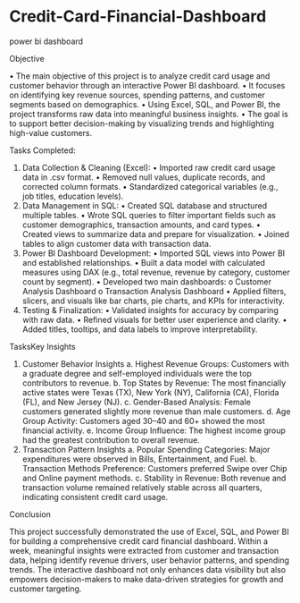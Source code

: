 # Credit-Card-Financial-Dashboard

power bi dashboard

Objective

•	The main objective of this project is to analyze credit card usage and customer behavior through an interactive Power BI dashboard.
•	It focuses on identifying key revenue sources, spending patterns, and customer segments based on demographics.
•	Using Excel, SQL, and Power BI, the project transforms raw data into meaningful business insights.
•	The goal is to support better decision-making by visualizing trends and highlighting high-value customers.

Tasks Completed:
1.	Data Collection & Cleaning (Excel):
    •	Imported raw credit card usage data in .csv format.
    •	Removed null values, duplicate records, and corrected column formats.
    •	Standardized categorical variables (e.g., job titles, education levels).
2.	Data Management in SQL:
    •	Created SQL database and structured multiple tables.
    •	Wrote SQL queries to filter important fields such as customer demographics, transaction amounts, and card types.
    •	Created views to summarize data and prepare for visualization.
    •	Joined tables to align customer data with transaction data.
3.	Power BI Dashboard Development:
    •	Imported SQL views into Power BI and established relationships.
    •	Built a data model with calculated measures using DAX (e.g., total revenue, revenue by category, customer count by segment).
    •	Developed two main dashboards:
    o	Customer Analysis Dashboard
    o	Transaction Analysis Dashboard
    •	Applied filters, slicers, and visuals like bar charts, pie charts, and KPIs for interactivity.
4.	Testing & Finalization:
    •	Validated insights for accuracy by comparing with raw data.
    •	Refined visuals for better user experience and clarity.
    •	Added titles, tooltips, and data labels to improve interpretability.
  	
TasksKey Insights 
1.	Customer Behavior Insights
    a.	Highest Revenue Groups: Customers with a graduate degree and self-employed individuals were the top contributors to revenue.
    b.	Top States by Revenue: The most financially active states were Texas (TX), New York (NY), California (CA), Florida (FL), and New Jersey (NJ).
    c.	Gender-Based Analysis: Female customers generated slightly more revenue than male customers.
    d.	Age Group Activity: Customers aged 30–40 and 60+ showed the most financial activity.
    e.	Income Group Influence: The highest income group had the greatest contribution to overall revenue.
2.	Transaction Pattern Insights
    a.	Popular Spending Categories: Major expenditures were observed in Bills, Entertainment, and Fuel.
    b.	Transaction Methods Preference: Customers preferred Swipe over Chip and Online payment methods.
    c.	Stability in Revenue: Both revenue and transaction volume remained relatively stable across all quarters, indicating consistent credit card usage.



Conclusion

This project successfully demonstrated the use of Excel, SQL, and Power BI for building a comprehensive credit card financial dashboard. Within a week, meaningful insights were extracted from customer and transaction data, helping identify revenue drivers, user behavior patterns, and spending trends. The interactive dashboard not only enhances data visibility but also empowers decision-makers to make data-driven strategies for growth and customer targeting.

